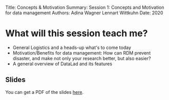 Title:   Concepts & Motivation
Summary: Session 1: Concepts and Motivation for data management
Authors: Adina Wagner
         Lennart Wittkuhn
Date:    2020


# What will this session teach me?

- General Logistics and a heads-up what's to come today
- Motivation/Benefits for data management: How can RDM prevent disaster, and make not only your research better, but also easier?
- A general overview of DataLad and its features

## Slides

You can get a PDF of the slides [here](https://github.com/datalad-handbook/course/blob/master/talks/PDFs/MPI_Berlin_01.pdf).
